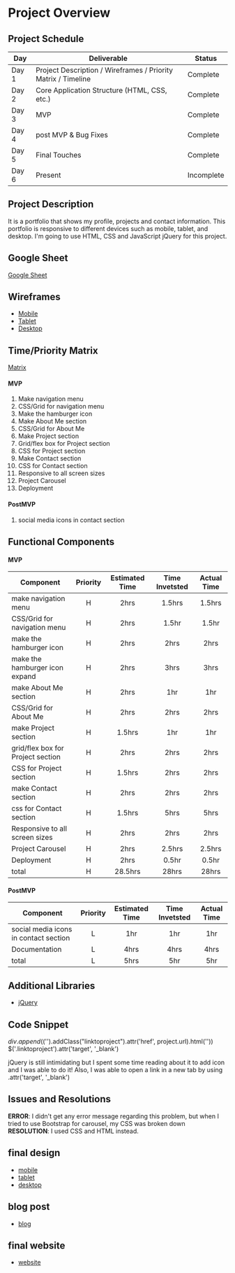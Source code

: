 # Project Overview

## Project Schedule

|  Day | Deliverable | Status
|---|---| ---|
|Day 1| Project Description / Wireframes / Priority Matrix / Timeline| Complete
|Day 2| Core Application Structure (HTML, CSS, etc.) | Complete
|Day 3| MVP | Complete
|Day 4| post MVP & Bug Fixes | Complete
|Day 5| Final Touches  | Complete
|Day 6| Present  | Incomplete


## Project Description
It is a portfolio that shows my profile, projects and contact information.
This portfolio is responsive to different devices such as mobile, tablet, and desktop. I'm going to use HTML, CSS and JavaScript jQuery for this project.

## Google Sheet

[Google Sheet](https://docs.google.com/spreadsheets/d/17pKLKcKpLI0lPHyigkDAjgCk2h_nSYcLOziO22KOGRQ/edit?usp=sharing)

## Wireframes

- [Mobile](https://res.cloudinary.com/dqduwnrb1/image/upload/v1594523916/project_mobile_gm4vya.png)
- [Tablet](https://res.cloudinary.com/dqduwnrb1/image/upload/v1594523916/project_tablet_nv78m0.png)
- [Desktop](https://res.cloudinary.com/dqduwnrb1/image/upload/v1594523916/project_desktop_vvnkos.png)



## Time/Priority Matrix 
[Matrix](https://docs.google.com/presentation/d/1NXjgKb0sx3a8bXva7Sy3hEhXmCKah-mM6NvYDY1d13w/edit?usp=sharing)

#### MVP 
1. Make navigation menu 
2. CSS/Grid for navigation menu
3. Make the hamburger icon 
4. Make About Me section 
5. CSS/Grid for About Me 
6. Make Project section 
7. Grid/flex box for Project section 
8. CSS for Project section 
9. Make Contact section 
9. CSS for Contact section
10. Responsive to all screen sizes
11. Project Carousel
12. Deployment



#### PostMVP 
1. social media icons in contact section

## Functional Components

#### MVP
| Component | Priority | Estimated Time | Time Invetsted | Actual Time |
| --- | :---: |  :---: | :---: | :---: |
| make navigation menu | H | 2hrs | 1.5hrs | 1.5hrs|
| CSS/Grid for navigation menu | H | 2hrs | 1.5hr | 1.5hr|
| make the hamburger icon  | H | 2hrs | 2hrs | 2hrs|
| make the hamburger icon expand | H | 2hrs | 3hrs | 3hrs|
| make About Me section | H | 2hrs | 1hr | 1hr|
| CSS/Grid for About Me | H | 2hrs | 2hrs | 2hrs|
| make Project section | H | 1.5hrs| 1hr | 1hr |
| grid/flex box for Project section | H | 2hrs| 2hrs | 2hrs |
| CSS for Project section | H | 1.5hrs| 2hrs | 2hrs |
| make Contact section | H | 2hrs| 2hrs | 2hrs |
| css for Contact section | H | 1.5hrs| 5hrs | 5hrs |
| Responsive to all screen sizes | H | 2hrs| 2hrs | 2hrs |
| Project Carousel | H | 2hrs| 2.5hrs | 2.5hrs |
| Deployment | H | 2hrs| 0.5hr | 0.5hr |
| total | H | 28.5hrs| 28hrs | 28hrs |

#### PostMVP
| Component | Priority | Estimated Time | Time Invetsted | Actual Time |
| --- | :---: |  :---: | :---: | :---: |
| social media icons in contact section | L | 1hr | 1hr | 1hr|
| Documentation | L | 4hrs | 4hrs | 4hrs|
| total | L | 5hrs | 5hr | 5hr|

## Additional Libraries
 - [jQuery](https://git.generalassemb.ly/seolacarrano/JSON-and-jQuery)
 

## Code Snippet

 $div.append($('<a>').addClass("linktoproject").attr('href', project.url).html('<i class="fab fa-codepen fa-2x"></i>'))
 $('.linktoproject').attr('target', '_blank') 
    
 jQuery is still intimidating but I spent some time reading about it to add icon and I was able to do it! 
 Also, I was able to open a link in a new tab by using .attr('target', '_blank')
 

## Issues and Resolutions
**ERROR**: I didn't get any error message regarding this problem, but when I tried to use Bootstrap for carousel, my CSS was broken down
**RESOLUTION**: I used CSS and HTML instead.

## final design
- [mobile](https://res.cloudinary.com/dqduwnrb1/image/upload/v1595014572/mobile_ykyoyf.jpg)
- [tablet](https://res.cloudinary.com/dqduwnrb1/image/upload/v1595014572/tablet_cchv1c.jpg)
- [desktop](https://res.cloudinary.com/dqduwnrb1/image/upload/v1595014572/desktop_xsnyhu.jpg)

## blog post
- [blog](https://seolac.wordpress.com/2020/07/19/portfolio-project/)

## final website
- [website](https://app.netlify.com/sites/seolacarrano-portfolio/settings/domain)


